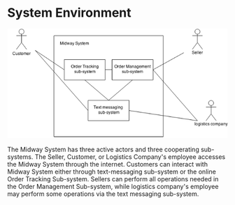 # System Environment

![System Environment](system-environment.png)

The Midway System has three active actors and three cooperating sub-systems. 
The Seller, Customer, or Logistics Company's employee accesses the Midway System through the internet. Customers can interact with Midway System either through text-messaging sub-system or the online Order Tracking Sub-system. Sellers can perform all operations needed in the Order Management Sub-system, while logistics company's employee may perform some operations via the text messaging sub-system.